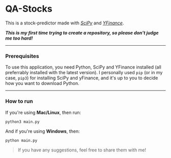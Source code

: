 # QA-Stocks

This is a stock-predictor made with _[SciPy](https://scipy.org)_ and _[YFinance](https://pypi.org/project/yfinance/)_.

***This is my first time trying to create a repository, so please don't judge me too hard!***

------

### Prerequisites

To use this application, you need Python, SciPy and YFinance installed (all preferrably installed with the latest version). I personally used `pip` (or in my case, `pip3`) for installing SciPy and yFinance, and it's up to you to decide how you want to download Python.

------

### How to run

If you're using **Mac/Linux**, then run:

`python3 main.py`

And if you're using **Windows**, then:

`python main.py`

> If you have any suggestions, feel free to share them with me!